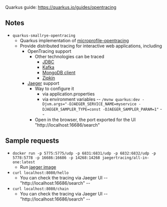 Quarkus guide: https://quarkus.io/guides/opentracing

## Notes
* `quarkus-smallrye-opentracing`
  * Quarkus implementation of [microprofile-opentracing](https://github.com/eclipse/microprofile-opentracing/)
  * Provide distributed tracing for interactive web applications, including
    * OpenTracing support
      * Other technologies can be traced
        * [JDBC](https://quarkus.io/guides/opentracing#jdbc)
        * [Kafka](https://quarkus.io/guides/opentracing#kafka)
        * [MongoDB client](https://quarkus.io/guides/opentracing#mongodb-client)
        * [Zipkin](https://quarkus.io/guides/opentracing#zipkin-compatibility-mode)
    * [Jaeger](https://www.jaegertracing.io/) support
      * Way to configure it
        * via application.properties
        * via environment variables -- `/mvnw quarkus:dev -Djvm.args="-DJAEGER_SERVICE_NAME=myservice -DJAEGER_SAMPLER_TYPE=const -DJAEGER_SAMPLER_PARAM=1"` --
      * Open in the browser, the port exported for the UI "http://localhost:16686/search"
## Sample requests
* `docker run -p 5775:5775/udp -p 6831:6831/udp -p 6832:6832/udp -p 5778:5778 -p 16686:16686 -p 14268:14268 jaegertracing/all-in-one:latest`
  * Run [jaeger image](https://hub.docker.com/r/jaegertracing/all-in-one)
* `curl localhost:8080/hello`
  * You can check the tracing via Jaeger UI -- "http://localhost:16686/search" --
* `curl localhost:8080/chain`
  * You can check the tracing via Jaeger UI -- "http://localhost:16686/search" --